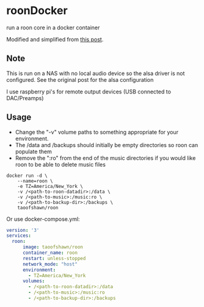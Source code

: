 # roonDocker
run a roon core in a docker container

Modified and simplified from [this post](https://community.roonlabs.com/t/docker-images-for-roon/13040/67).


## Note
This is run on a NAS with no local audio device so the alsa driver is not configured.  See the original post for the alsa configuration  

I use raspberry pi's for remote output devices (USB connected to DAC/Preamps)



## Usage
 - Change the "-v" volume paths to something appropriate for your environment.  
 - The /data and /backups should initially be empty directories so roon can populate them
 - Remove the ":ro" from the end of the music directories if you would like roon to be able to delete music files

```
docker run -d \
    --name=roon \
    -e TZ=America/New_York \
    -v /<path-to-roon-datadir>:/data \
    -v /<path-to-music>:/music:ro \
    -v /<path-to-backup-dir>:/backups \
    taoofshawn/roon
```


Or use docker-compose.yml:
```yaml
version: '3'
services:
  roon:
      image: taoofshawn/roon
      container_name: roon
      restart: unless-stopped
      network_mode: "host"
      environment:
        - TZ=America/New_York
      volumes:
        - /<path-to-roon-datadir>:/data
        - /<path-to-music>:/music:ro
        - /<path-to-backup-dir>:/backups
```